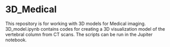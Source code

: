 # 3D_Medical
This repository is for working with 3D models for Medical imaging.
3D_model.ipynb contains codes for creating a 3D visualization model of the vertebral column from CT scans.
The scripts can be run in the Jupiter notebook.
